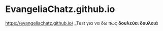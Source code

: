 # EvangeliaChatz.github.io
https://evangeliachatz.github.io/
_Test για να δω πως **δουλεύει**
**δουλειά**
